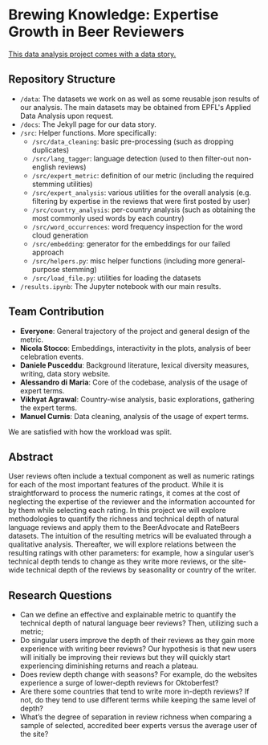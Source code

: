 # Brewing Knowledge: Expertise Growth in Beer Reviewers
[This data analysis project comes with a data story.](https://epfl-ada.github.io/ada-2024-project-nada401/)

## Repository Structure
- `/data`: The datasets we work on as well as some reusable json results of our analysis. The main datasets may be obtained from EPFL's Applied Data Analysis upon request.
- `/docs`: The Jekyll page for our data story.
- `/src`: Helper functions. More specifically:
  - `/src/data_cleaning`: basic pre-processing (such as dropping duplicates)
  - `/src/lang_tagger`: language detection (used to then filter-out non-english reviews)
  - `/src/expert_metric`: definition of our metric (including the required stemming utilities)
  - `/src/expert_analysis`: various utilities for the overall analysis (e.g. filtering by expertise in the reviews that were first posted by user)
  - `/src/country_analysis`: per-country analysis (such as obtaining the most commonly used words by each country)
  - `/src/word_occurrences`: word frequency inspection for the word cloud generation
  - `/src/embedding`: generator for the embeddings for our failed approach
  - `/src/helpers.py`: misc helper functions (including more general-purpose stemming)
  - `/src/load_file.py`: utilities for loading the datasets
- `/results.ipynb`: The Jupyter notebook with our main results.

## Team Contribution
- **Everyone**: General trajectory of the project and general design of the metric.
- **Nicola Stocco**: Embeddings, interactivity in the plots, analysis of beer celebration events.
- **Daniele Pusceddu**: Background literature, lexical diversity measures, writing, data story website.
- **Alessandro di Maria**: Core of the codebase, analysis of the usage of expert terms.
- **Vikhyat Agrawal**: Country-wise analysis, basic explorations, gathering the expert terms.
- **Manuel Curnis**: Data cleaning, analysis of the usage of expert terms.

We are satisfied with how the workload was split.

## Abstract
User reviews often include a textual component as well as numeric ratings for each of the most important features of the product. While it is straightforward to process the numeric ratings, it comes at the cost of neglecting the expertise of the reviewer and the information accounted for by them while selecting each rating. In this project we will explore methodologies to quantify the richness and technical depth of natural language reviews and apply them to the BeerAdvocate and RateBeers datasets. The intuition of the resulting metrics will be evaluated through a qualitative analysis. Thereafter, we will explore relations between the resulting ratings with other parameters: for example, how a singular user’s technical depth tends to change as they write more reviews, or the site-wide technical depth of the reviews by seasonality or country of the writer.

## Research Questions
- Can we define an effective and explainable metric to quantify the technical depth of natural language beer reviews? Then, utilizing such a metric;
- Do singular users improve the depth of their reviews as they gain more experience with writing beer reviews? Our hypothesis is that new users will initially be improving their reviews but they will quickly start experiencing diminishing returns and reach a plateau.
- Does review depth change with seasons? For example, do the websites experience a surge of lower-depth reviews for Oktoberfest?
- Are there some countries that tend to write more in-depth reviews? If not, do they tend to use different terms while keeping the same level of depth?
- What’s the degree of separation in review richness when comparing a sample of selected, accredited beer experts versus the average user of the site?
